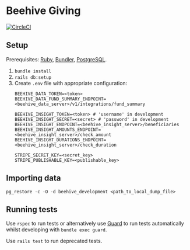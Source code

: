 # Beehive Giving

[![CircleCI](https://circleci.com/gh/TechforgoodCAST/beehive-giving.svg?style=svg&circle-token=9943df0487898ea0014071a42ee8da8b0d4b1d7e)](https://circleci.com/gh/TechforgoodCAST/beehive-giving)

## Setup
Prerequisites: [Ruby](https://www.ruby-lang.org), [Bundler](https://bundler.io/), [PostgreSQL](https://www.postgresql.org/).

1. `bundle install`
2. `rails db:setup`
3. Create `.env` file with appropriate configuration:
   ```
   BEEHIVE_DATA_TOKEN=<token>
   BEEHIVE_DATA_FUND_SUMMARY_ENDPOINT=<beehive_data_server>/v1/integrations/fund_summary

   BEEHIVE_INSIGHT_TOKEN=<token> # 'username' in development
   BEEHIVE_INSIGHT_SECRET=<secret> # 'password' in development
   BEEHIVE_INSIGHT_ENDPOINT=<beehive_insight_server>/beneficiaries
   BEEHIVE_INSIGHT_AMOUNTS_ENDPOINT=<beehive_insight_server>/check_amount
   BEEHIVE_INSIGHT_DURATIONS_ENDPOINT=<beehive_insight_server>/check_duration

   STRIPE_SECRET_KEY=<secret_key>
   STRIPE_PUBLISHABLE_KEY=<publishable_key>
   ```

## Importing data
`pg_restore -c -O -d beehive_development <path_to_local_dump_file>`

## Running tests
Use `rspec` to run tests or alternatively use [Guard](https://github.com/guard/guard) to run tests automatically whilst developing with `bundle exec guard`.

Use `rails test` to run deprecated tests.
